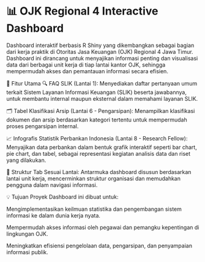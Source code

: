 # 📊 OJK Regional 4 Interactive Dashboard
Dashboard interaktif berbasis R Shiny yang dikembangkan sebagai bagian dari kerja praktik di Otoritas Jasa Keuangan (OJK) Regional 4 Jawa Timur. Dashboard ini dirancang untuk menyajikan informasi penting dan visualisasi data dari berbagai unit kerja di tiap lantai kantor OJK, sehingga mempermudah akses dan pemantauan informasi secara efisien.

🚀 Fitur Utama
🔍 FAQ SLIK (Lantai 1):
Menyediakan daftar pertanyaan umum terkait Sistem Layanan Informasi Keuangan (SLIK) beserta jawabannya, untuk membantu internal maupun eksternal dalam memahami layanan SLIK.

🗂️ Tabel Klasifikasi Arsip (Lantai 6 - Pengarsipan):
Menampilkan klasifikasi dokumen dan arsip berdasarkan kategori tertentu untuk mempermudah proses pengarsipan internal.

📈 Infografis Statistik Perbankan Indonesia (Lantai 8 - Research Fellow):
Menyajikan data perbankan dalam bentuk grafik interaktif seperti bar chart, pie chart, dan tabel, sebagai representasi kegiatan analisis data dan riset yang dilakukan.

🏢 Struktur Tab Sesuai Lantai:
Antarmuka dashboard disusun berdasarkan lantai unit kerja, mencerminkan struktur organisasi dan memudahkan pengguna dalam navigasi informasi.

💡 Tujuan Proyek
Dashboard ini dibuat untuk:

Mengimplementasikan keilmuan statistika dan pengembangan sistem informasi ke dalam dunia kerja nyata.

Mempermudah akses informasi oleh pegawai dan pemangku kepentingan di lingkungan OJK.

Meningkatkan efisiensi pengelolaan data, pengarsipan, dan penyampaian informasi publik.
